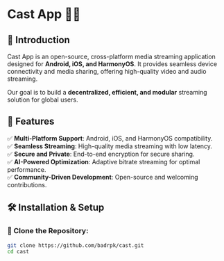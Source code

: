 # Cast App 🎥📡

## 🌟 Introduction
Cast App is an open-source, cross-platform media streaming application designed for **Android, iOS, and HarmonyOS**. It provides seamless device connectivity and media sharing, offering high-quality video and audio streaming. 

Our goal is to build a **decentralized, efficient, and modular** streaming solution for global users.

## 🚀 Features
✅ **Multi-Platform Support**: Android, iOS, and HarmonyOS compatibility.  
✅ **Seamless Streaming**: High-quality media streaming with low latency.  
✅ **Secure and Private**: End-to-end encryption for secure sharing.  
✅ **AI-Powered Optimization**: Adaptive bitrate streaming for optimal performance.  
✅ **Community-Driven Development**: Open-source and welcoming contributions.  

## 🛠️ Installation & Setup

### 📌 Clone the Repository:
```bash
git clone https://github.com/badrpk/cast.git
cd cast

